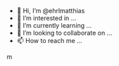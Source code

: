 - 👋 Hi, I’m @ehrlmatthias
- 👀 I’m interested in ...
- 🌱 I’m currently learning ...
- 💞️ I’m looking to collaborate on ...
- 📫 How to reach me ...

<!---
ehrlmatthias/ehrlmatthias is a ✨ special ✨ repository because its `README.md` (this file) appears on your GitHub profile.
You can click the Preview link to take a look at your changes.
--->m
